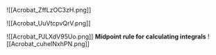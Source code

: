 ![[Acrobat_ZffLzOC3zH.png]]

![[Acrobat_UuVtcpvQrV.png]]

![[Acrobat_PJLXdV95Uo.png]]
**Midpoint rule for calculating integrals**
![[Acrobat_cuheINxhPN.png]]
